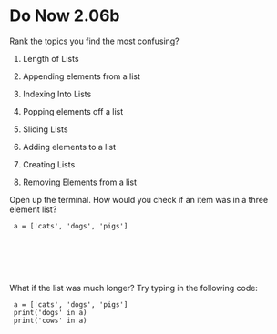 # Do Now 2.06b

Rank the topics you find the most confusing? 

1. Length of Lists

2. Appending elements from a list

3. Indexing Into Lists

4. Popping elements off a list

5. Slicing Lists

6. Adding elements to a list

7. Creating Lists

8. Removing Elements from a list



Open up the terminal. How would you check if an item was in a three element list? 
```
 a = ['cats', 'dogs', 'pigs']
 
```
<br>
<br>
<br>

What if the list was much longer? Try typing in the following code: 
```
 a = ['cats', 'dogs', 'pigs']
 print('dogs' in a)
 print('cows' in a)
```
<br>
<br>
<br>